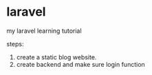 # laravel
my laravel learning tutorial

steps:

1. create a static blog website.
2. create backend and make sure login function
